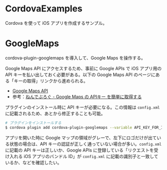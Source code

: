 # CordovaExamples

Cordova を使って iOS アプリを作成するサンプル。

# GoogleMaps

cordova-plugin-googlemaps を導入して、Google Maps を操作する。

Google Maps API にアクセスするため、事前に Google APIs で iOS アプリ用の API キーを払い出しておく必要がある。以下の Google Maps API のページにある「キーの取得」リンクから進められる。

- [Google Maps API](https://developers.google.com/maps/web/)
- 参考：[ねんでぶろぐ - Google Maps の APIキー を簡単に取得する](https://nendeb.com/276)

プラグインのインストール時に API キーが必要になる。この情報は `config.xml` に記載されるため、あとから修正することも可能。

```sh
# プラグインをインストールする
$ cordova plugin add cordova-plugin-googlemaps --variable API_KEY_FOR_IOS="ココに生成した API キーを入れる" --save
```

アプリを開いた時に Google マップの領域がグレーで、左下にロゴだけが出ている状態の場合は、API キーの認証が正しく通っていない場合が多い。`config.xml` に記載の API キーは正しいか、Google APIs に登録している「リクエストを受け入れる iOS アプリのバンドル ID」が `config.xml` に記載の識別子と一致しているか、などを確認したい。